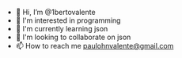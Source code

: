 - 👋 Hi, I’m @1bertovalente
- 👀 I'm interested in programming
- 🌱 I'm currently learning json
- 💞️ I'm looking to collaborate on json
- 📫 How to reach me paulohnvalente@gmail.com

<!---
1bertovalente/1bertovalente is a ✨ special ✨ repository because its `README.md` (this file) appears on your GitHub profile.
You can click the Preview link to take a look at your changes.
--->
